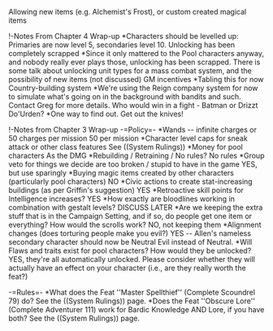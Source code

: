 Allowing new items (e.g. Alchemist's Frost), or custom created magical items

!-Notes From Chapter 4 Wrap-up
*Characters should be levelled up: Primaries are now level 5, secondaries level 10.
Unlocking has been completely scrapped
*Since it only mattered to the Pool characters anyway, and nobody really ever plays those, unlocking has been scrapped.  There is some talk about unlocking unit types for a mass combat system, and the possibility of new items (not discussed)
GM incentives
*Tabling this for now
Country-building system
*We're using the Reign company system for now to simulate what's going on in the background with bandits and such.  Contact Greg for more details.
Who would win in a fight - Batman or Drizzt Do'Urden?
*One way to find out.  Get out the knives!

!-Notes from Chapter 3 Wrap-up
-=Policy=-
*Wands -- infinite charges or 50 charges per mission
50 per mission 
*Character level caps for sneak attack or other class features
See ((System Rulings)) 
*Money for pool characters
As the DMG 
*Rebuilding / Retraining / No rules?
No rules 
*Group veto for things we decide are too broken / stupid to have in the game
YES, but use sparingly 
*Buying magic items created by other characters (particularly pool characters) 
NO 
*Civic actions to create stat-increasing buildings (as per Griffin's suggestion) 
YES 
*Retroactive skill points for Intelligence increases? 
YES 
*How exactly are bloodlines working in combination with gestalt levels? 
DISCUSS LATER 
*Are we keeping the extra stuff that is in the Campaign Setting, and if so, do people get one item or everything?  How would the scrolls work?
NO, not keeping them 
*Alignment changes (does torturing people make you evil?)
YES -- Allen's nameless secondary character should now be Neutral Evil instead of Neutral. 
*Will Flaws and traits exist for pool characters?  How would they be unlocked?
YES, they're all automatically unlocked.  Please consider whether they will actually have an effect on your character (i.e., are they really worth the feat?) 

-=Rules=-
*What does the Feat ''Master Spellthief'' (Complete Scoundrel 79) do?
See the ((System Rulings)) page. 
*Does the Feat ''Obscure Lore'' (Complete Adventurer 111) work for Bardic Knowledge AND Lore, if you have both? 
See the ((System Rulings)) page. 

